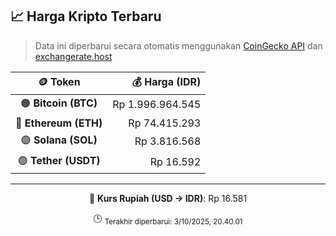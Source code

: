 

<!-- HARGA_KRIPTO -->
## 📈 Harga Kripto Terbaru

> Data ini diperbarui secara otomatis menggunakan [CoinGecko API](https://www.coingecko.com/) dan [exchangerate.host](https://exchangerate.host/)

<div align="center">

| 🪙 Token | 💰 Harga (IDR) |
|:------:|---------------:|
| 🟠 **Bitcoin (BTC)**   | Rp 1.996.964.545 |
| 🔵 **Ethereum (ETH)**  | Rp 74.415.293 |
| 🟣 **Solana (SOL)**    | Rp 3.816.568 |
| 🟢 **Tether (USDT)**   | Rp 16.592 |

---

💱 **Kurs Rupiah (USD → IDR)**: Rp 16.581

🕒 <sub>Terakhir diperbarui: 3/10/2025, 20.40.01</sub>

</div>
<!-- /HARGA_KRIPTO -->